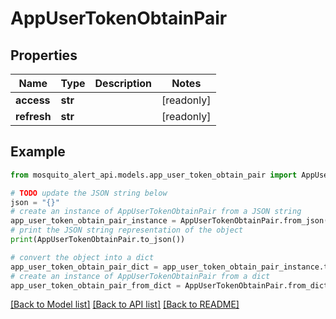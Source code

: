 # AppUserTokenObtainPair


## Properties

Name | Type | Description | Notes
------------ | ------------- | ------------- | -------------
**access** | **str** |  | [readonly] 
**refresh** | **str** |  | [readonly] 

## Example

```python
from mosquito_alert_api.models.app_user_token_obtain_pair import AppUserTokenObtainPair

# TODO update the JSON string below
json = "{}"
# create an instance of AppUserTokenObtainPair from a JSON string
app_user_token_obtain_pair_instance = AppUserTokenObtainPair.from_json(json)
# print the JSON string representation of the object
print(AppUserTokenObtainPair.to_json())

# convert the object into a dict
app_user_token_obtain_pair_dict = app_user_token_obtain_pair_instance.to_dict()
# create an instance of AppUserTokenObtainPair from a dict
app_user_token_obtain_pair_from_dict = AppUserTokenObtainPair.from_dict(app_user_token_obtain_pair_dict)
```
[[Back to Model list]](../README.md#documentation-for-models) [[Back to API list]](../README.md#documentation-for-api-endpoints) [[Back to README]](../README.md)


